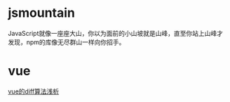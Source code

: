 # jsmountain

JavaScript就像一座座大山，你以为面前的小山坡就是山峰，直至你站上山峰才发现，npm的库像无尽群山一样向你招手。


# vue
[vue的diff算法浅析]()
